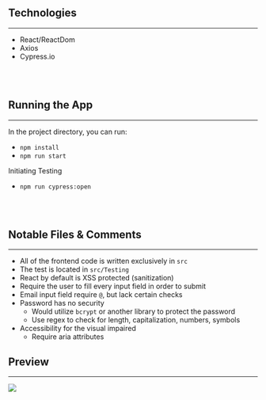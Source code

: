 
## Technologies
---
* React/ReactDom
* Axios
* Cypress.io
<br>
<br>

## Running the App
---
In the project directory, you can run:
* `npm install`
* `npm run start` 

Initiating Testing
* `npm run cypress:open` 
<br>
<br>

## Notable Files & Comments
---
* All of the frontend code is written exclusively in `src`
* The test is located in `src/Testing`
* React by default is XSS protected (sanitization)
* Require the user to fill every input field in order to submit
* Email input field require `@`, but lack certain checks
* Password has no security 
    * Would utilize `bcrypt` or another library to protect the password
    * Use regex to check for length, capitalization, numbers, symbols
* Accessibility for the visual impaired
    * Require aria attributes

## Preview
---
![](https://s3.gifyu.com/images/ezgif.com-gif-makerb24111fb7dc25466.gif)